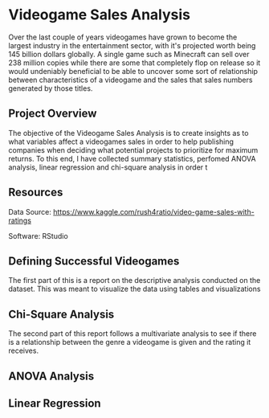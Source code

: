 # Videogame Sales Analysis

Over the last couple of years videogames have grown to become the largest industry in the entertainment sector, with it's projected worth being 145 billion dollars globally. A single game such as Minecraft can sell over 238 million copies while there are some that completely flop on release so it would undeniably beneficial to be able to uncover some sort of relationship between characteristics of a videogame and the sales that sales numbers generated by those titles.

## Project Overview
The objective of the Videogame Sales Analysis is to create insights as to what variables affect a videogames sales in order to help publishing companies when deciding what potential projects to prioritize for maximum returns. To this end, I have collected summary statistics, perfomed ANOVA analysis, linear regression and chi-square analysis in order t


## Resources
Data Source: https://www.kaggle.com/rush4ratio/video-game-sales-with-ratings

Software: RStudio

## Defining Successful Videogames
The first part of this is a report on the descriptive analysis conducted on the dataset. This was meant to visualize the data using tables and visualizations

## Chi-Square Analysis
The second part of this report follows a multivariate analysis to see if there is a relationship between the genre a videogame is given and the rating it receives. 

## ANOVA Analysis


## Linear Regression


